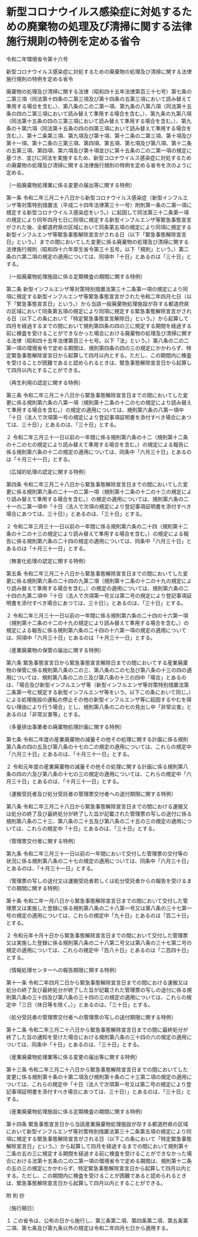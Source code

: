 # 新型コロナウイルス感染症に対処するための廃棄物の処理及び清掃に関する法律施行規則の特例を定める省令

令和二年環境省令第十六号

新型コロナウイルス感染症に対処するための廃棄物の処理及び清掃に関する法律施行規則の特例を定める省令

廃棄物の処理及び清掃に関する法律（昭和四十五年法律第百三十七号）第七条の二第三項（同法第十四条の二第三項及び第十四条の五第三項において読み替えて準用する場合を含む。）、第八条の二の二第一項、第九条の八第八項（同法第十五条の四の二第三項において読み替えて準用する場合を含む。）、第九条の九第八項（同法第十五条の四の三第三項において読み替えて準用する場合を含む。）、第九条の十第六項（同法第十五条の四の四第三項において読み替えて準用する場合を含む。）、第十二条第三項、第九項及び第十項、第十二条の二第三項、第十項及び第十一項、第十二条の三第三項、第四項、第五項、第七項及び第八項、第十二条の五第三項、第四項、第六項及び第十項並びに第十五条の二の二第一項の規定に基づき、並びに同法を実施するため、新型コロナウイルス感染症に対処するための廃棄物の処理及び清掃に関する法律施行規則の特例を定める省令を次のように定める。

（一般廃棄物処理業に係る変更の届出等に関する特例）

第一条 令和二年三月二十八日から新型コロナウイルス感染症（新型インフルエンザ等対策特別措置法（平成二十四年法律第三十一号）附則第一条の二第一項に規定する新型コロナウイルス感染症をいう。）に起因して同法第三十二条第一項の規定により同年四月七日に同項に規定する新型インフルエンザ等緊急事態宣言がされた後、全都道府県の区域において同条第五項の規定により同項に規定する新型インフルエンザ等緊急事態解除宣言がされる日（以下「緊急事態解除宣言日」という。）までの間においてした変更に係る廃棄物の処理及び清掃に関する法律施行規則（昭和四十六年厚生省令第三十五号。以下「規則」という。）第二条の六第二項の規定の適用については、同項中「十日」とあるのは「三十日」とする。

（一般廃棄物処理施設に係る定期検査の期間に関する特例）

第二条 新型インフルエンザ等対策特別措置法第三十二条第一項の規定により同項に規定する新型インフルエンザ等緊急事態宣言がされた令和二年四月七日（以下「緊急事態宣言日」という。）から当該一般廃棄物処理施設が存する都道府県の区域において同条第五項の規定により同項に規定する緊急事態解除宣言がされる日（以下この条において「特定緊急事態宣言解除日」という。）から起算して四月を経過するまでの間において規則第四条の四の三に規定する期間を経過する前に検査を受けることができなかった場合における廃棄物の処理及び清掃に関する法律（昭和四十五年法律第百三十七号。以下「法」という。）第八条の二の二第一項の環境省令で定める期間は、規則第四条の四の三の規定にかかわらず、特定緊急事態解除宣言日から起算して四月以内とする。ただし、この期間内に検査を受けることが困難であると認められるときは、緊急事態解除宣言日から起算して四月以内とすることができる。

（再生利用の認定に関する特例）

第三条 令和二年三月二十八日から緊急事態解除宣言日までの間においてした変更に係る規則第六条の八第一項（規則第十二条の十二の七の規定により読み替えて準用する場合を含む。）の規定の適用については、規則第六条の八第一項中「十日（法人で次項第一号の規定により登記事項証明書を添付すべき場合にあつては、三十日）」とあるのは、「三十日」とする。

２ 令和二年三月三十一日以前の一年間に係る規則第六条の十二（規則第十二条の十二の七の規定により読み替えて準用する場合を含む。）の規定による報告に係る規則第六条の十二の規定の適用については、同条中「六月三十日」とあるのは「十月三十一日」とする。

（広域的処理の認定に関する特例）

第四条 令和二年三月二十八日から緊急事態解除宣言日までの間においてした変更に係る規則第六条の二十一の二第一項（規則第十二条の十二の十三の規定により読み替えて準用する場合を含む。）の規定の適用については、規則第六条の二十一の二第一項中「十日（法人で次項の規定により登記事項証明書を添付すべき場合にあつては、三十日）」とあるのは、「三十日」とする。

２ 令和二年三月三十一日以前の一年間に係る規則第六条の二十四（規則第十二条の十二の十三の規定により読み替えて準用する場合を含む。）の規定による報告に係る規則第六条の二十四の規定の適用については、同条中「六月三十日」とあるのは「十月三十一日」とする。

（無害化処理の認定に関する特例）

第五条 令和二年三月二十八日から緊急事態解除宣言日までの間においてした変更に係る規則第六条の二十四の九第二項（規則第十二条の十二の十九の規定により読み替えて準用する場合を含む。）の規定の適用については、規則第六条の二十四の九第二項中「十日（法人で次項第一号又は第二号の規定により登記事項証明書を添付すべき場合にあつては、三十日）」とあるのは、「三十日」とする。

２ 令和二年三月三十一日以前の一年間に係る規則第六条の二十四の十六第一項（規則第十二条の十二の十九の規定により読み替えて準用する場合を含む。）の規定による報告に係る規則第六条の二十四の十六第一項の規定の適用については、同項中「六月三十日」とあるのは「十月三十一日」とする。

（産業廃棄物の保管の届出に関する特例）

第六条 緊急事態宣言日から緊急事態宣言解除日までの間においてする産業廃棄物の保管に係る規則第八条の二の三、第八条の二の七及び第八条の十三の四の適用については、規則第八条の二の三及び第八条の十三の四中「場合」とあるのは、「場合及び新型インフルエンザ等（新型インフルエンザ等対策特別措置法第二条第一号に規定する新型インフルエンザ等をいう。以下この条において同じ。）による処理施設の運転の停止その他の新型インフルエンザ等に起因するやむを得ない理由により行う場合」とし、規則第八条の二の七の見出し中「非常災害」とあるのは「非常災害等」とする。

（多量排出事業者の廃棄物処理計画に関する特例）

第七条 令和二年度の産業廃棄物の減量その他その処理に関する計画に係る規則第八条の四の五及び第八条の十七の二の規定の適用については、これらの規定中「六月三十日」とあるのは、「十月三十一日」とする。

２ 令和元年度の産業廃棄物の減量その他その処理に関する計画に係る規則第八条の四の六及び第八条の十七の三の規定の適用については、これらの規定中「六月三十日」とあるのは、「十月三十一日」とする。

（運搬受託者及び処分受託者の管理票交付者への送付期限に関する特例）

第八条 令和二年三月二十八日から緊急事態解除宣言日までの間における運搬又は処分の終了及び最終処分が終了した旨が記載された管理票の写しの送付に係る規則第八条の二十三、第八条の二十五及び第八条の二十五の三の規定の適用については、これらの規定中「十日」とあるのは、「三十日」とする。

（管理票交付者に関する特例）

第九条 令和二年三月三十一日以前の一年間において交付した管理票の交付等の状況に係る規則第八条の二十七の規定の適用については、同条中「六月三十日」とあるのは、「十月三十一日」とする。

（管理票の写しの送付又は運搬受託者若しくは処分受託者からの報告を受けるまでの期間に関する特例）

第十条 令和二年一月八日から緊急事態解除宣言日までの間において交付した管理票又は実施した登録に係る規則第八条の二十八第一号又は第八条の三十七第一号の規定の適用については、これらの規定中「九十日」とあるのは「百二十日」とする。

２ 令和元年十月十日から緊急事態解除宣言日までの間において交付した管理票又は実施した登録に係る規則第八条の二十八第二号又は第八条の三十七第二号の規定の適用については、これらの規定中「百八十日」とあるのは「二百四十日」とする。

（情報処理センターへの報告期限に関する特例）

第十一条 令和二年四月二日から緊急事態解除宣言日までの間における運搬又は処分の終了及び最終処分が終了した旨が記載された管理票の写しの送付に係る規則第八条の三十四及び第八条の三十四の三の規定の適用については、これらの規定中「三日（休日等を除く。）」とあるのは、「三十日」とする。

（処分受託者の管理票交付者への管理票の写しの送付期限に関する特例）

第十二条 令和二年三月二十八日から緊急事態解除宣言日までの間に最終処分が終了した旨の通知を受けた場合における規則第八条の三十四の六の規定の適用については、同条中「十日」とあるのは、「三十日」とする。

（産業廃棄物処理業等に係る変更の届出等に関する特例）

第十三条 令和二年三月二十八日から緊急事態解除宣言日までの間においてした変更に係る規則第十条の十第二項及び規則第十条の二十三第二項の規定の適用については、これらの規定中「十日（法人で次項第一号又は第二号の規定により登記事項証明書を添付すべき場合にあつては、三十日）」とあるのは、「三十日」とする。

（産業廃棄物処理施設に係る定期検査の期間に関する特例）

第十四条 緊急事態宣言日から当該産業廃棄物処理施設が存する都道府県の区域において新型インフルエンザ等対策特別措置法第三十二条第五項の規定により同項に規定する緊急事態解除宣言がされる日（以下この条において「特定緊急事態解除宣言日」という。）から起算して四月を経過するまでの間において規則第十二条の五の三に規定する期間を経過する前に検査を受けることができなかった場合における法第十五条の二の二第一項の環境省令で定める期間は、規則第十二条の五の三の規定にかかわらず、特定緊急事態解除宣言日から起算して四月以内とする。ただし、この期間内に検査を受けることが困難であると認められるときは、緊急事態解除宣言日から起算して四月以内とすることができる。

附 則 抄

（施行期日）

１ この省令は、公布の日から施行し、第三条第二項、第四条第二項、第五条第二項、第七条及び第九条以外の規定は令和二年四月七日から適用する。
